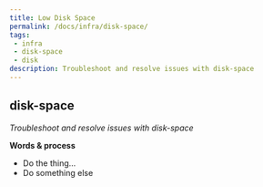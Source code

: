 ```yaml
---
title: Low Disk Space
permalink: /docs/infra/disk-space/
tags: 
 - infra
 - disk-space
 - disk
description: Troubleshoot and resolve issues with disk-space
---
```


## disk-space  

_Troubleshoot and resolve issues with disk-space_  

**Words & process**  
  * Do the thing...  
  * Do something else  
  
  
  
